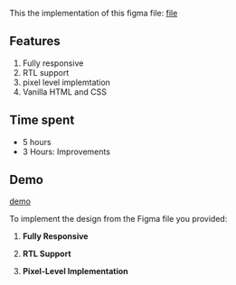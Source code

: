 This the implementation of this figma file: 
[file](https://www.figma.com/file/qMSlSMf9B3uqG5LHpaidSI/%D8%A7%D8%AE%D8%AA%D8%A8%D8%A7%D8%B1-%D8%A7%D9%84%D9%85%D8%A8%D8%B1%D9%85%D8%AC%D9%8A%D9%86-CSS%2FHTML?type=design&node-id=1627-37733&mode=design&t=xU4bPDyDHu6fe7yo-0)


## Features 
1. Fully responsive
2. RTL support
3. pixel level implemtation
4. Vanilla HTML and CSS


## Time spent
- 5 hours
- 3 Hours: Improvements 

## Demo
[demo](https://o2sa.github.io/Dashboard-with-rtl/)


To implement the design from the Figma file you provided:

1. **Fully Responsive**

2. **RTL Support**

3. **Pixel-Level Implementation**
